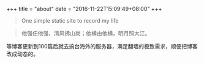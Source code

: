 +++
title = "about"
date = "2016-11-22T15:09:49+08:00"
+++

> One simple static site to record my life

> 他强任他强，清风拂山岗；他横由他横，明月照大江。

等博客更新到100篇后就去搞台海外的服务器，满足翻墙的极致需求，顺便把博客改成动态的。

